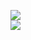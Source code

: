 [![](https://img.shields.io/badge/Made%20With-Github%20Spray-lightgrey.svg?style=for-the-badge&logo=github)](https://github.com/Annihil/github-spray#4512)  
[![](https://i.imgur.com/2DrTn0Z.gif)](https://github.com/Annihil/github-spray)